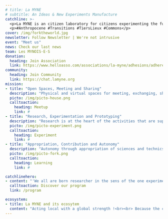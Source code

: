 ```yaml
---
# title: La MYNE
# subtitle: An Ideas & New Experiments Manufacture
catchline: >-
  <p>La MYNE is an citizen laboratory for citizens experimenting the future. We are a Third-Party-Place by the common(s).</p><br>
  <p>#Anthropocene #Transitions #TiersLieux #Commons</p>
cover: /img/forktheworld.jpg
newsletter: Follow Newsletter | We're not intrusive
event: "Meet us"
news: Check our last news
team: Les MYNOIS·E·S
donation:
  heading: Join Association
  link: https://www.helloasso.com/associations/la-myne/adhesions/adherer-a-la-myne-en-2018
community:
  heading: Join Community 
  link: https://chat.lamyne.org
mission:
- title: "Open Spaces, Meeting and Sharing"
  description: "Physical and virtual spaces for meeting, exchanging, sharing, working and experimentnig: The Seri[O]us Space - for Coworking, the N[O]t So Seri[O]us Space - for Cotalking, the Lab[O] - for experimentation, the Atel[I]er - for creation, th Garden - for permaculture' desires, and the Community."
  picto: /img/picto-house.png
  calltoaction:
    heading: Meetup
    link: #
- title: "Research, Experimentation and Prototyping"
  description: "Research is at the heart of the activities that are supported by la MYNE: it's relying on free and open experimentation, within physical spaces and beyond. It's an undefined space for freedom and experimentation at the service of sustainable citizen projects."
  picto: /img/picto-experiment.png
  calltoaction:
    heading: Experiment
    link: #
- title: "Appropriation, Contribution and Autonomy"
  description: "Autonomy through appropriation of sciences and technics, and world cmplexity along with doing and peer-to-peer learning is facilitated and enabled by everyone's contribution. Commons are both a value and a practice for empowerment : anyone can contribute and learn."
  picto: /img/picto-fork.png
  calltoaction:
    heading: Learning
    link: #

catchlinehero:
- content: "'We all are born researcher in the sens of the one experimenting, testing and validating or not his/her hypethesis thourgh the experience of life, or the inventor who goes to the discovery of the possible' - L'Aventure Ordinaire, Yearly 2015 report from La Paillasse Saône."
  calltoaction: Discover our program
  link: /program

ecosystem:
- title: La MYNE and its ecosytem
  content: "Acting local with a global strength !<br><br> Because the community of La MYNE is based on new forms of partnerships, collaboration and collective intelligence, incarnated into reciprcity dynamcs, it is part of a intimately interconnected ecosystem."
---
```

